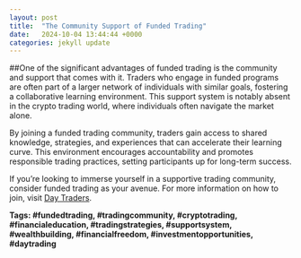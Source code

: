 ```yaml
---
layout: post
title:  "The Community Support of Funded Trading"
date:   2024-10-04 13:44:44 +0000
categories: jekyll update
---
```

##One of the significant advantages of funded trading is the community and support that comes with it. Traders who engage in funded programs are often part of a larger network of individuals with similar goals, fostering a collaborative learning environment. This support system is notably absent in the crypto trading world, where individuals often navigate the market alone.

By joining a funded trading community, traders gain access to shared knowledge, strategies, and experiences that can accelerate their learning curve. This environment encourages accountability and promotes responsible trading practices, setting participants up for long-term success.

If you’re looking to immerse yourself in a supportive trading community, consider funded trading as your avenue. For more information on how to join, visit [Day Traders](https://www.DayTraders.com).

**Tags: #fundedtrading, #tradingcommunity, #cryptotrading, #financialeducation, #tradingstrategies, #supportsystem, #wealthbuilding, #financialfreedom, #investmentopportunities, #daytrading**
